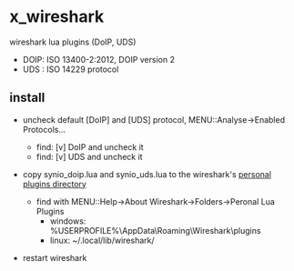 # x_wireshark
wireshark lua plugins (DoIP, UDS)
- DOIP: ISO 13400-2:2012, DOIP version 2
- UDS : ISO 14229 protocol

## install
- uncheck default [DoIP] and [UDS] protocol, MENU::Analyse->Enabled Protocols...
  - find: [v] DoIP  and uncheck it
  - find: [v] UDS  and uncheck it
  
- copy synio_doip.lua and synio_uds.lua to the wireshark's [personal plugins directory](https://www.wireshark.org/docs/wsdg_html_chunked/wsluarm.html)
  - find with MENU::Help->About Wireshark->Folders->Peronal Lua Plugins
    - windows: %USERPROFILE%\AppData\Roaming\Wireshark\plugins
    - linux: ~/.local/lib/wireshark/
- restart wireshark
